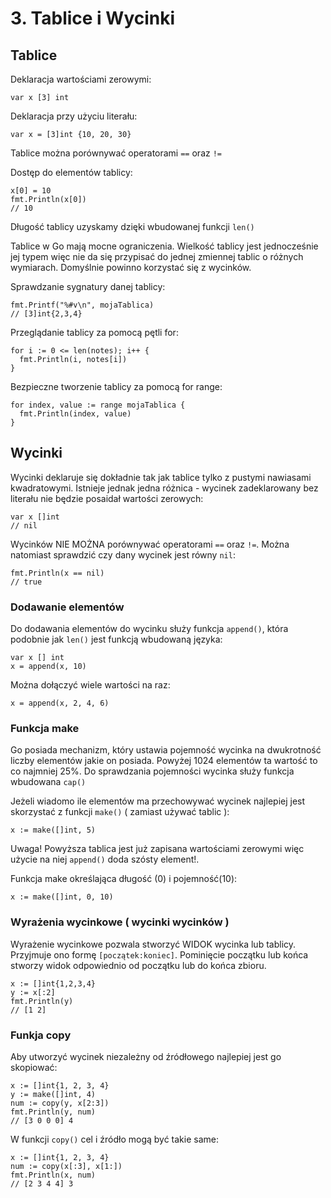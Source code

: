 # 3. Tablice i Wycinki

## Tablice

Deklaracja wartościami zerowymi:
```
var x [3] int
```

Deklaracja przy użyciu literału:
```
var x = [3]int {10, 20, 30}
```

Tablice można porównywać operatorami `==` oraz `!=`

Dostęp do elementów tablicy:
```
x[0] = 10
fmt.Println(x[0])
// 10
```

Długość tablicy uzyskamy dzięki wbudowanej funkcji `len()`

Tablice w Go mają mocne ograniczenia. Wielkość tablicy jest jednocześnie jej typem więc nie da się przypisać do jednej zmiennej tablic o różnych wymiarach. Domyślnie powinno korzystać się z wycinków.

Sprawdzanie sygnatury danej tablicy:
```
fmt.Printf("%#v\n", mojaTablica)
// [3]int{2,3,4}
```

Przeglądanie tablicy za pomocą pętli for:
```
for i := 0 <= len(notes); i++ {
  fmt.Println(i, notes[i])
}
```

Bezpieczne tworzenie tablicy za pomocą for range:
```
for index, value := range mojaTablica {
  fmt.Println(index, value)
}
```

## Wycinki

Wycinki deklaruje się dokładnie tak jak tablice tylko z pustymi nawiasami kwadratowymi. Istnieje jednak jedna różnica - wycinek zadeklarowany bez literału nie będzie posaidał wartości zerowych:
```
var x []int
// nil
```

Wycinków NIE MOŻNA porównywać operatorami `==` oraz `!=`. Można natomiast sprawdzić czy dany wycinek jest równy `nil`:
```
fmt.Println(x == nil)
// true
```

### Dodawanie elementów

Do dodawania elementów do wycinku służy funkcja `append()`, która podobnie jak `len()` jest funkcją wbudowaną języka:
```
var x [] int
x = append(x, 10)
```

Można dołączyć wiele wartości na raz:
```
x = append(x, 2, 4, 6)
```

### Funkcja make

Go posiada mechanizm, który ustawia pojemność wycinka na dwukrotność liczby elementów jakie on posiada. Powyżej 1024 elementów ta wartość to co najmniej 25%. Do sprawdzania pojemności wycinka służy funkcja wbudowana `cap()`

Jeżeli wiadomo ile elementów ma przechowywać wycinek najlepiej jest skorzystać z funkcji `make()` ( zamiast używać tablic ):
```
x := make([]int, 5)
```

Uwaga! Powyższa tablica jest już zapisana wartościami zerowymi więc użycie na niej `append()` doda szósty element!.

Funkcja make określająca długość (0) i pojemność(10):
```
x := make([]int, 0, 10)
```

### Wyrażenia wycinkowe ( wycinki wycinków )

Wyrażenie wycinkowe pozwala stworzyć WIDOK wycinka lub tablicy. Przyjmuje ono formę `[początek:koniec]`. Pominięcie początku lub końca stworzy widok odpowiednio od początku lub do końca zbioru.
```
x := []int{1,2,3,4}
y := x[:2]
fmt.Println(y)
// [1 2]
```

### Funkja copy

Aby utworzyć wycinek niezależny od źródłowego najlepiej jest go skopiować:
```
x := []int{1, 2, 3, 4}
y := make([]int, 4)
num := copy(y, x[2:3])
fmt.Println(y, num)
// [3 0 0 0] 4
```

W funkcji `copy()` cel i źródło mogą być takie same: 
```
x := []int{1, 2, 3, 4}
num := copy(x[:3], x[1:])
fmt.Println(x, num)
// [2 3 4 4] 3
```
